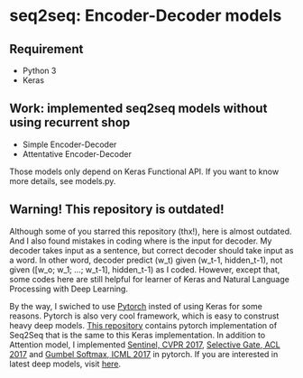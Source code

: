 # seq2seq: Encoder-Decoder models
## Requirement
+ Python 3
+ Keras

## Work: implemented seq2seq models without using recurrent shop
+ Simple Encoder-Decoder
+ Attentative Encoder-Decoder

Those models only depend on Keras Functional API.
If you want to know more details, see models.py.

## Warning! This repository is outdated!

Although some of you starred this repository (thx!), here is almost outdated.
And I also found mistakes in coding where is the input for decoder.
My decoder takes input as a sentence, but correct decoder should take input as a word.
In other word, decoder predict (w_t) given (w_t-1, hidden_t-1), not given ([w_o; w_1; ...; w_t-1], hidden_t-1) as I coded.
However, except that, some codes here are still helpful for learner of Keras and Natural Language Processing with Deep Learning.

By the way, I swiched to use [Pytorch](http://pytorch.org) insted of using Keras for some reasons.
Pytorch is also very cool framework, which is easy to construst heavy deep models.
[This repository](https://github.com/tatsuokun/pytorch_seq2seq) contains pytorch implementation of Seq2Seq that is the same to this Keras implementation.
In addition to Attention model, I implemented [Sentinel, CVPR 2017](https://arxiv.org/pdf/1612.01887.pdf), [Selective Gate, ACL 2017](https://arxiv.org/pdf/1704.07073.pdf) and [Gumbel Softmax, ICML 2017](https://arxiv.org/pdf/1611.01144.pdf) in pytorch.
If you are interested in latest deep models, visit [here](https://github.com/tatsuokun/pytorch_seq2seq).
